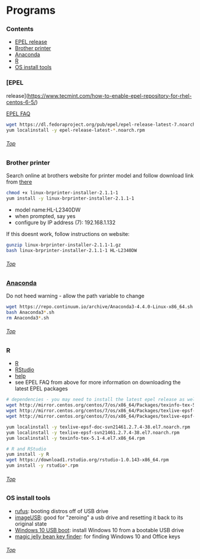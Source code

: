 # Programs

### Contents
- [EPEL release]()
- [Brother printer]()
- [Anaconda]()
- [R]()
- [OS install tools]()

### [EPEL
release](https://www.tecmint.com/how-to-enable-epel-repository-for-rhel-centos-6-5/)

[EPEL
FAQ](https://fedoraproject.org/wiki/EPEL/FAQ#How_can_I_install_the_packages_from_the_EPEL_software_repository.3F)

```bash
wget https://dl.fedoraproject.org/pub/epel/epel-release-latest-7.noarch.rpm
yum localinstall -y epel-release-latest-*.noarch.rpm
```
###### [Top]()

### Brother printer

Search online at brothers website for printer model and follow download link
from
[there](http://support.brother.com/g/b/downloadend.aspx?c=us&lang=en&prod=hll2340dw_us_eu_as&os=127&dlid=dlf006893_000&flang=4&type3=625)

```bash
chmod +x linux-brprinter-installer-2.1.1-1
yum install -y linux-brprinter-installer-2.1.1-1
```
- model name:HL-L2340DW
- when prompted, say yes
- configure by IP address (7): 192.168.1.132

If this doesnt work, follow instructions on website:
```bash
gunzip linux-brprinter-installer-2.1.1-1.gz
bash linux-brprinter-installer-2.1.1-1 HL-L2340DW
```
###### [Top]()

### [Anaconda](https://www.continuum.io/downloads#linux)

Do not heed warning - allow the path variable to change

```bash
wget https://repo.continuum.io/archive/Anaconda3-4.4.0-Linux-x86_64.sh
bash Anaconda3*.sh
rm Anaconda3*.sh
```
###### [Top]()

### R

- [R](https://cran.rstudio.com/)
- [RStudio](https://www.rstudio.com/products/rstudio/download/)
- [help](https://superuser.com/questions/841270/installing-r-on-rhel-7)
- see EPEL FAQ from above for more information on downloading the latest EPEL
  packages

```bash
# dependencies - you may need to install the latest epel release as well
wget http://mirror.centos.org/centos/7/os/x86_64/Packages/texinfo-tex-5.1-4.el7.x86_64.rpm
wget http://mirror.centos.org/centos/7/os/x86_64/Packages/texlive-epsf-doc-svn21461.2.7.4-38.el7.noarch.rpm
wget http://mirror.centos.org/centos/7/os/x86_64/Packages/texlive-epsf-svn21461.2.7.4-38.el7.noarch.rpm

yum localinstall -y texlive-epsf-doc-svn21461.2.7.4-38.el7.noarch.rpm
yum localinstall -y texlive-epsf-svn21461.2.7.4-38.el7.noarch.rpm
yum localinstall -y texinfo-tex-5.1-4.el7.x86_64.rpm

# R and RStudio
yum install -y R
wget https://download1.rstudio.org/rstudio-1.0.143-x86_64.rpm
yum install -y rstudio*.rpm
```
###### [Top]()

### OS install tools
- [rufus](https://rufus.akeo.ie): booting distros off of USB drive
- [imageUSB](http://www.osforensics.com/tools/write-usb-images.html): good for "zeroing" a usb drive and resetting it back to its original state
- [Windows 10 USB
  boot](https://www.microsoft.com/en-us/software-download/windows10): install
Windows 10 from a bootable USB drive
- [magic jelly bean key finder](https://www.magicaljellybean.com/): for finding
  Windows 10 and Office keys

###### [Top]()
